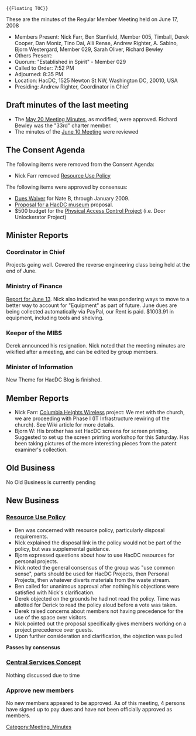 ```{=mediawiki}
{{Floating TOC}}
```
These are the minutes of the Regular Member Meeting held on June 17,
2008

-   Members Present: Nick Farr, Ben Stanfield, Member 005, Timball,
    Derek Cooper, Dan Moniz, Tino Dai, Alli Rense, Andrew Righter, A.
    Sabino, Bjorn Westergard, Member 029, Sarah Oliver, Richard Bewley
-   Others Present:
-   Quorum: "Established in Spirit" - Member 029
-   Called to Order: 7:52 PM
-   Adjourned: 8:35 PM
-   Location: HacDC, 1525 Newton St NW, Washington DC, 20010, USA
-   Presiding: Andrew Righter, Coordinator in Chief

## Draft minutes of the last meeting

-   The [ May 20 Meeting
    Minutes](Regular_Member_Meeting_Minutes_2008_05_20), as
    modified, were approved. Richard Bewley was the "33rd" charter
    member.
-   The minutes of the [ June 10
    Meeting](Regular_Member_Meeting_Minutes_2008_06_10) were
    reviewed

## The Consent Agenda

The following items were removed from the Consent Agenda:

-   Nick Farr removed [ Resource Use
    Policy](Resource_Use_Policy)

The following items were approved by consensus:

-   [Dues Waiver](Nate_B_Dues_Waiver) for Nate B, through
    January 2009.
-   [Proposal for a HacDC museum](HacDC_Museum) proposal.
-   \$500 budget for the [ Physical Access Control
    Project](Physical_Access_Control_Project) (i.e. Door
    Unlockerator Project)

## Minister Reports

### Coordinator in Chief

Projects going well. Covered the reverse engineering class being held at
the end of June.

### Ministry of Finance

[ Report for June 13](MoF_Report_2008_06_13). Nick also
indicated he was pondering ways to move to a better way to account for
"Equipment" as part of future. June dues are being collected
automatically via PayPal, our Rent is paid. \$1003.91 in equipment,
including tools and shelving.

### Keeper of the MIBS

Derek announced his resignation. Nick noted that the meeting minutes are
wikified after a meeting, and can be edited by group members.

### Minister of Information

New Theme for HacDC Blog is finished.

## Member Reports

-   Nick Farr: [ Columbia Heights
    Wireless](Columbia_Heights_Wireless) project: We met with
    the church, we are proceeding with Phase I (IT Infrastructure
    rewiring of the church). See Wiki article for more details.
-   Bjorn W: His brother has set HacDC screens for screen printing.
    Suggested to set up the screen printing workshop for this Saturday.
    Has been taking pictures of the more interesting pieces from the
    patent examiner's collection.

## Old Business

No Old Business is currently pending

## New Business

### [ Resource Use Policy](Resource_Use_Policy)

-   Ben was concerned with resource policy, particularly disposal
    requirements.
-   Nick explained the disposal link in the policy would not be part of
    the policy, but was supplemental guidance.
-   Bjorn expressed questions about how to use HacDC resources for
    personal projects.
-   Nick noted the general consensus of the group was "use common
    sense", parts should be used for HacDC Projects, then Personal
    Projects, then whatever diverts materials from the waste stream.
-   Ben called for unanimous approval after nothing his objections were
    satisfied with Nick's clarification.
-   Derek objected on the grounds he had not read the policy. Time was
    allotted for Derick to read the policy aloud before a vote was
    taken.
-   Derek raised concerns about members not having precedence for the
    use of the space over visitors.
-   Nick pointed out the proposal specifically gives members working on
    a project precedence over guests.
-   Upon further consideration and clarification, the objection was
    pulled

**Passes by consensus**

### [ Central Services Concept](Central_Services)

Nothing discussed due to time

### Approve new members

No new members appeared to be approved. As of this meeting, 4 persons
have signed up to pay dues and have not been officially approved as
members.

[Category:Meeting_Minutes](Category:Meeting_Minutes)
